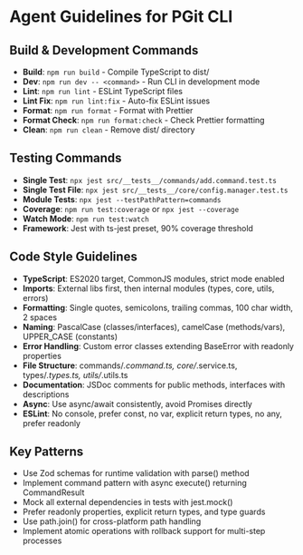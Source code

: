 # Agent Guidelines for PGit CLI

## Build & Development Commands
- **Build**: `npm run build` - Compile TypeScript to dist/
- **Dev**: `npm run dev -- <command>` - Run CLI in development mode
- **Lint**: `npm run lint` - ESLint TypeScript files
- **Lint Fix**: `npm run lint:fix` - Auto-fix ESLint issues
- **Format**: `npm run format` - Format with Prettier
- **Format Check**: `npm run format:check` - Check Prettier formatting
- **Clean**: `npm run clean` - Remove dist/ directory

## Testing Commands
- **Single Test**: `npx jest src/__tests__/commands/add.command.test.ts`
- **Single Test File**: `npx jest src/__tests__/core/config.manager.test.ts`
- **Module Tests**: `npx jest --testPathPattern=commands`
- **Coverage**: `npm run test:coverage` or `npx jest --coverage`
- **Watch Mode**: `npm run test:watch`
- **Framework**: Jest with ts-jest preset, 90% coverage threshold

## Code Style Guidelines
- **TypeScript**: ES2020 target, CommonJS modules, strict mode enabled
- **Imports**: External libs first, then internal modules (types, core, utils, errors)
- **Formatting**: Single quotes, semicolons, trailing commas, 100 char width, 2 spaces
- **Naming**: PascalCase (classes/interfaces), camelCase (methods/vars), UPPER_CASE (constants)
- **Error Handling**: Custom error classes extending BaseError with readonly properties
- **File Structure**: commands/*.command.ts, core/*.service.ts, types/*.types.ts, utils/*.utils.ts
- **Documentation**: JSDoc comments for public methods, interfaces with descriptions
- **Async**: Use async/await consistently, avoid Promises directly
- **ESLint**: No console, prefer const, no var, explicit return types, no any, prefer readonly

## Key Patterns
- Use Zod schemas for runtime validation with parse() method
- Implement command pattern with async execute() returning CommandResult
- Mock all external dependencies in tests with jest.mock()
- Prefer readonly properties, explicit return types, and type guards
- Use path.join() for cross-platform path handling
- Implement atomic operations with rollback support for multi-step processes
